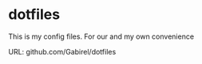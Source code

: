 # dotfiles
This is my config files.  For our and my own convenience


URL: github.com/Gabirel/dotfiles
